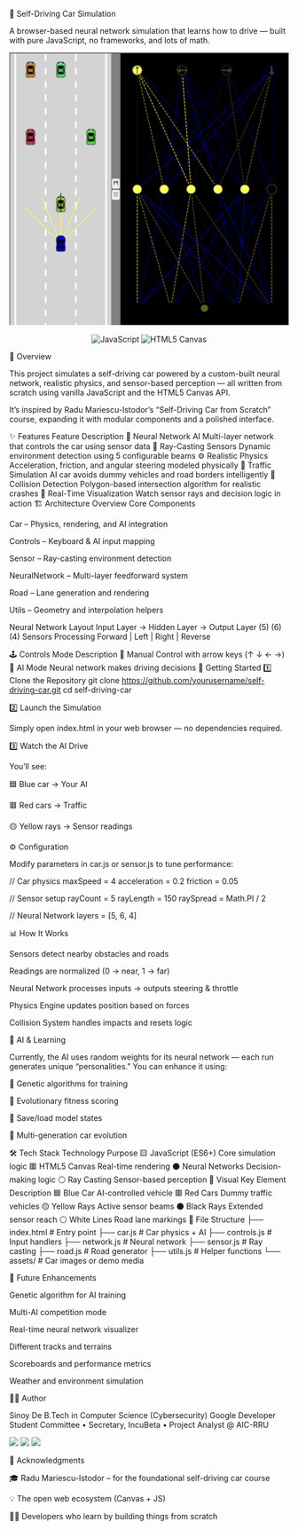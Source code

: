 🚗 Self-Driving Car Simulation

A browser-based neural network simulation that learns how to drive — built with pure JavaScript, no frameworks, and lots of math.


![Self_Driving_Car](Assets/screenshot-working.png)

<p align="center"><img src="https://img.shields.io/badge/JavaScript-ES6%2B-yellow?style=for-the-badge" alt="JavaScript"/> <img src="https://img.shields.io/badge/HTML5-Canvas-orange?style=for-the-badge" alt="HTML5 Canvas"/> </p>
🧠 Overview

This project simulates a self-driving car powered by a custom-built neural network, realistic physics, and sensor-based perception — all written from scratch using vanilla JavaScript and the HTML5 Canvas API.

It’s inspired by Radu Mariescu-Istodor’s “Self-Driving Car from Scratch” course, expanding it with modular components and a polished interface.

✨ Features
Feature	Description
🧩 Neural Network AI	Multi-layer network that controls the car using sensor data
🔭 Ray-Casting Sensors	Dynamic environment detection using 5 configurable beams
⚙️ Realistic Physics	Acceleration, friction, and angular steering modeled physically
🚗 Traffic Simulation	AI car avoids dummy vehicles and road borders intelligently
🧱 Collision Detection	Polygon-based intersection algorithm for realistic crashes
🎥 Real-Time Visualization	Watch sensor rays and decision logic in action
🏗️ Architecture Overview
Core Components

Car – Physics, rendering, and AI integration

Controls – Keyboard & AI input mapping

Sensor – Ray-casting environment detection

NeuralNetwork – Multi-layer feedforward system

Road – Lane generation and rendering

Utils – Geometry and interpolation helpers

Neural Network Layout
Input Layer   →   Hidden Layer   →   Output Layer
   (5)               (6)               (4)
Sensors        Processing      Forward | Left | Right | Reverse

🕹️ Controls
Mode	Description
🧍 Manual	Control with arrow keys (↑ ↓ ← →)
🤖 AI Mode	Neural network makes driving decisions
🚀 Getting Started
1️⃣ Clone the Repository
git clone https://github.com/yourusername/self-driving-car.git
cd self-driving-car

2️⃣ Launch the Simulation

Simply open index.html in your web browser — no dependencies required.

3️⃣ Watch the AI Drive

You’ll see:

🟦 Blue car → Your AI

🟥 Red cars → Traffic

🟡 Yellow rays → Sensor readings

⚙️ Configuration

Modify parameters in car.js or sensor.js to tune performance:

// Car physics
maxSpeed = 4
acceleration = 0.2
friction = 0.05

// Sensor setup
rayCount = 5
rayLength = 150
raySpread = Math.PI / 2

// Neural Network
layers = [5, 6, 4]

📊 How It Works

Sensors detect nearby obstacles and roads

Readings are normalized (0 → near, 1 → far)

Neural Network processes inputs → outputs steering & throttle

Physics Engine updates position based on forces

Collision System handles impacts and resets logic

🧬 AI & Learning

Currently, the AI uses random weights for its neural network — each run generates unique “personalities.”
You can enhance it using:

🧠 Genetic algorithms for training

🏁 Evolutionary fitness scoring

💾 Save/load model states

🔄 Multi-generation car evolution

🛠️ Tech Stack
Technology	Purpose
🟨 JavaScript (ES6+)	Core simulation logic
🟥 HTML5 Canvas	Real-time rendering
⚫ Neural Networks	Decision-making logic
⚪ Ray Casting	Sensor-based perception
🎨 Visual Key
Element	Description
🟦 Blue Car	AI-controlled vehicle
🟥 Red Cars	Dummy traffic vehicles
🟡 Yellow Rays	Active sensor beams
⚫ Black Rays	Extended sensor reach
⚪ White Lines	Road lane markings
📁 File Structure
├── index.html        # Entry point
├── car.js            # Car physics + AI
├── controls.js       # Input handlers
├── network.js        # Neural network
├── sensor.js         # Ray casting
├── road.js           # Road generator
├── utils.js          # Helper functions
└── assets/           # Car images or demo media

🔮 Future Enhancements

 Genetic algorithm for AI training

 Multi-AI competition mode

 Real-time neural network visualizer

 Different tracks and terrains

 Scoreboards and performance metrics

 Weather and environment simulation

🧑‍💻 Author

Sinoy De
B.Tech in Computer Science (Cybersecurity)
Google Developer Student Committee • Secretary, IncuBeta • Project Analyst @ AIC-RRU

<p> <a href="https://github.com/sinoyde"><img src="https://img.shields.io/badge/GitHub-sinoyde-181717?style=flat-square&logo=github"/></a> <a href="https://linkedin.com/in/sinoyde"><img src="https://img.shields.io/badge/LinkedIn-sinoyde-blue?style=flat-square&logo=linkedin"/></a> <a href="mailto:sinoyde@example.com"><img src="https://img.shields.io/badge/Email-Contact%20Me-red?style=flat-square&logo=gmail"/></a> </p>
🏁 Acknowledgments

🎓 Radu Mariescu-Istodor – for the foundational self-driving car course

💡 The open web ecosystem (Canvas + JS)

👩‍💻 Developers who learn by building things from scratch